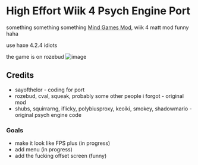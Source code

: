 # High Effort Wiik 4 Psych Engine Port
something something something [Mind Games Mod](https://gamebanana.com/mods/301107), wiik 4 matt mod funny haha

use haxe 4.2.4 idiots

the game is on rozebud
![image](https://user-images.githubusercontent.com/35895538/147965679-0e8d9a77-7819-40ff-aef1-25cf96e3e348.png)

## Credits
- sayofthelor - coding for port
- rozebud, cval, squeak, probably some other people i forgot - original mod
- shubs, squirrarng, iflicky, polybiusproxy, keoiki, smokey, shadowmario - original psych engine code

### Goals
- make it look like FPS plus (in progress)
- add menu (in progress)
- add the fucking offset screen (funny)
